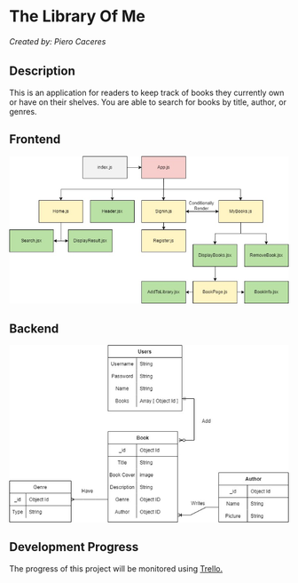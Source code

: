 # The Library Of Me
###### Created by: Piero Caceres

## Description

This is an application for readers to keep track of books they currently own or have on their shelves. You are able to search for books by title, author, or genres.

## Frontend

![The Library Of Me Component Hierarchy](./assets/Component_Hierarchy.jpg)

## Backend

![The Library of Me ERD](./assets/The_Library_Of_Me_ERD.jpg)

## Development Progress
The progress of this project will be monitored using [Trello.](https://trello.com/b/WrVjH1Kw/the-library-of-me)